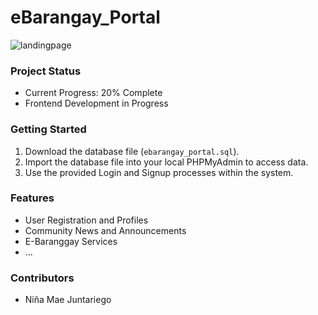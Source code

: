 # eBarangay_Portal

![landingpage](https://github.com/nyangvaldez13/eBarangay_Portal/assets/122779622/544bfb79-e5a2-4d25-ba73-216dc00a7575)

### Project Status
- Current Progress: 20% Complete
- Frontend Development in Progress

### Getting Started
1. Download the database file (`ebarangay_portal.sql`).
2. Import the database file into your local PHPMyAdmin to access data.
3. Use the provided Login and Signup processes within the system.

### Features
- User Registration and Profiles
- Community News and Announcements
- E-Baranggay Services
- ...

### Contributors
- Niña Mae Juntariego
